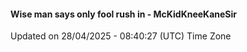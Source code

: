 #### Wise man says only fool rush in - McKidKneeKaneSir
Updated on 28/04/2025 - 08:40:27 (UTC) Time Zone
